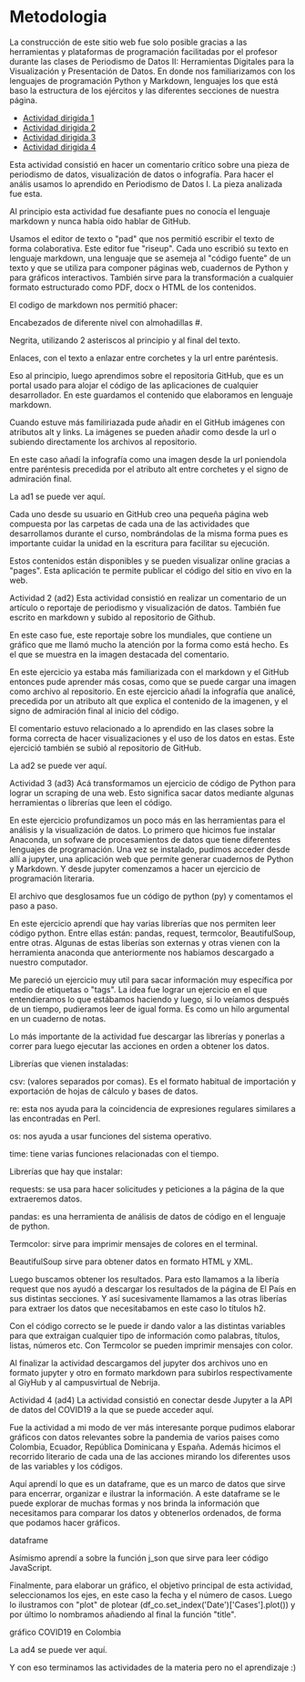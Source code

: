 
# Metodologia

La construcción de este sitio web fue solo posible gracias a las herramientas y plataformas de programación facilitadas por el profesor durante las clases de Periodismo de Datos II: Herramientas Digitales para la Visualización y Presentación de Datos. En donde nos familiarizamos con los lenguajes de programación Python y Markdown, lenguajes los que está baso la estructura de los ejércitos y las diferentes secciones de nuestra página. 

- [Actividad dirigida 1](ad1.md)
- [Actividad dirigida 2](ad2.md)
- [Actividad dirigida 3](ad3.md)
- [Actividad dirigida 4](ad4.md)

Esta actividad consistió en hacer un comentario crítico sobre una pieza de periodismo de datos, visualización de datos o infografía. Para hacer el anális usamos lo aprendido en Periodismo de Datos I. La pieza analizada fue esta.

Al principio esta actividad fue desafiante pues no conocía el lenguaje markdown y nunca había oido hablar de GitHub.

Usamos el editor de texto o "pad" que nos permitió escribir el texto de forma colaborativa. Este editor fue "riseup". Cada uno escribió su texto en lenguaje markdown, una lenguaje que se asemeja al "código fuente" de un texto y que se utiliza para componer páginas web, cuadernos de Python y para gráficos interactivos. También sirve para la transformación a cualquier formato estructurado como PDF, docx o HTML de los contenidos.

El codigo de markdown nos permitió phacer:

Encabezados de diferente nivel con almohadillas #.

Negrita, utilizando 2 asteriscos al principio y al final del texto.

Enlaces, con el texto a enlazar entre corchetes y la url entre paréntesis.

Eso al principio, luego aprendimos sobre el repositoria GitHub, que es un portal usado para alojar el código de las aplicaciones de cualquier desarrollador. En este guardamos el contenido que elaboramos en lenguaje markdown.

Cuando estuve más familiriazada pude añadir en el GitHub imágenes con atributos alt y links. La imágenes se pueden añadir como desde la url o subiendo directamente los archivos al repositorio.

En este caso añadí la infografía como una imagen desde la url poniendola entre paréntesis precedida por el atributo alt entre corchetes y el signo de admiración final.

La ad1 se puede ver aquí.

Cada uno desde su usuario en GitHub creo una pequeña página web compuesta por las carpetas de cada una de las actividades que desarrollamos durante el curso, nombrándolas de la misma forma pues es importante cuidar la unidad en la escritura para facilitar su ejecución.

Estos contenidos están disponibles y se pueden visualizar online gracias a "pages". Esta aplicación te permite publicar el código del sitio en vivo en la web.

Actividad 2 (ad2)
Esta actividad consistió en realizar un comentario de un artículo o reportaje de periodismo y visualización de datos. También fue escrito en markdown y subido al repositorio de Github.

En este caso fue, este reportaje sobre los mundiales, que contiene un gráfico que me llamó mucho la atención por la forma como está hecho. Es el que se muestra en la imagen destacada del comentario.

En este ejercicio ya estaba más familiarizada con el markdown y el GitHub entonces pude aprender más cosas, como que se puede cargar una imagen como archivo al repositorio. En este ejercicio añadí la infografía que analicé, precedida por un atributo alt que explica el contenido de la imagenen, y el signo de admiración final al inicio del código.

El comentario estuvo relacionado a lo aprendido en las clases sobre la forma correcta de hacer visualizaciones y el uso de los datos en estas. Este ejercició también se subió al repositorio de GitHub.

La ad2 se puede ver aquí.

Actividad 3 (ad3)
Acá transformamos un ejercicio de código de Python para lograr un scraping de una web. Esto significa sacar datos mediante algunas herramientas o librerías que leen el código.

En este ejercicio profundizamos un poco más en las herramientas para el análisis y la visualización de datos. Lo primero que hicimos fue instalar Anaconda, un sofware de procesamientos de datos que tiene diferentes lenguajes de programación. Una vez se instalado, pudimos acceder desde allí a jupyter, una aplicación web que permite generar cuadernos de Python y Markdown. Y desde jupyter comenzamos a hacer un ejercicio de programación literaria.

El archivo que desglosamos fue un código de python (py) y comentamos el paso a paso.

En este ejercicio aprendí que hay varias librerías que nos permiten leer código python. Entre ellas están: pandas, request, termcolor, BeautifulSoup, entre otras. Algunas de estas liberías son externas y otras vienen con la herramienta anaconda que anteriormente nos habíamos descargado a nuestro computador.

Me pareció un ejercicio muy util para sacar información muy específica por medio de etiquetas o "tags". La idea fue lograr un ejercicio en el que entendieramos lo que estábamos haciendo y luego, si lo veíamos después de un tiempo, pudieramos leer de igual forma. Es como un hilo argumental en un cuaderno de notas.

Lo más importante de la actividad fue descargar las librerías y ponerlas a correr para luego ejecutar las acciones en orden a obtener los datos.



Librerías que vienen instaladas:

csv: (valores separados por comas). Es el formato habitual de importación y exportación de hojas de cálculo y bases de datos.

re: esta nos ayuda para la coincidencia de expresiones regulares similares a las encontradas en Perl.

os: nos ayuda a usar funciones del sistema operativo.

time: tiene varias funciones relacionadas con el tiempo.

Librerías que hay que instalar:

requests: se usa para hacer solicitudes y peticiones a la página de la que extraeremos datos.

pandas: es una herramienta de análisis de datos de código en el lenguaje de python.

Termcolor: sirve para imprimir mensajes de colores en el terminal.

BeautifulSoup sirve para obtener datos en formato HTML y XML.

Luego buscamos obtener los resultados. Para esto llamamos a la libería request que nos ayudó a descargar los resultados de la página de El País en sus distintas secciones. Y así sucesivamente llamamos a las otras liberías para extraer los datos que necesitabamos en este caso lo títulos h2.

Con el código correcto se le puede ir dando valor a las distintas variables para que extraigan cualquier tipo de información como palabras, títulos, listas, números etc. Con Termcolor se pueden imprimir mensajes con color.

Al finalizar la actividad descargamos del jupyter dos archivos uno en formato jupyter y otro en formato markdown para subirlos respectivamente al GiyHub y al campusvirtual de Nebrija.

Actividad 4 (ad4)
La actividad consistió en conectar desde Jupyter a la API de datos del COVID19 a la que se puede acceder aquí.

Fue la actividad a mi modo de ver más interesante porque pudimos elaborar gráficos con datos relevantes sobre la pandemia de varios paises como Colombia, Ecuador, República Dominicana y España. Además hicimos el recorrido literario de cada una de las acciones mirando los diferentes usos de las variables y los códigos.

Aquí aprendí lo que es un dataframe, que es un marco de datos que sirve para encerrar, organizar e ilustrar la información. A este dataframe se le puede explorar de muchas formas y nos brinda la información que necesitamos para comparar los datos y obtenerlos ordenados, de forma que podamos hacer gráficos.

dataframe

Asímismo aprendí a sobre la función j_son que sirve para leer código JavaScript.

Finalmente, para elaborar un gráfico, el objetivo principal de esta actividad, seleccionamos los ejes, en este caso la fecha y el número de casos. Luego lo ilustramos con "plot" de plotear (df_co.set_index('Date')['Cases'].plot()) y por último lo nombramos añadiendo al final la función "title".

gráfico COVID19 en Colombia

La ad4 se puede ver aquí.

Y con eso terminamos las actividades de la materia pero no el aprendizaje :)
